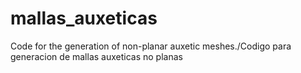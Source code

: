 # mallas_auxeticas
Code for the generation of non-planar auxetic meshes./Codigo para generacion de mallas auxeticas no planas
